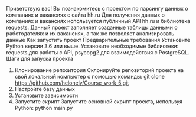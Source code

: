 Приветствую вас! 
Вы познакомитесь с проектом по парсингу данных о компаниях и вакансиях с сайта hh.ru
Для получения данных о компаниях и вакансиях используется публичный API hh.ru и библиотека requests.
Данный проект заполняет созданные таблицы данными о работодателях и их вакансиях, а так же позволяет анализировать данные
Как запустить проект
Предварительные требования
Установите Python версии 3.6 или выше.
Установите необходимые библиотеки: requests для работы с API, psycopg2 для взаимодействия с PostgreSQL.
Шаги для запуска проекта
1. Клонирование репозитория
Склонируйте репозиторий проекта на свой локальный компьютер с помощью команды:
git clone https://github.com/helonely/Course_work_5.git
2. Настройте базу данных
3. Установите зависимости
4. Запустите скрипт
Запустите основной скрипт проекта, используя Python:
python main.py
